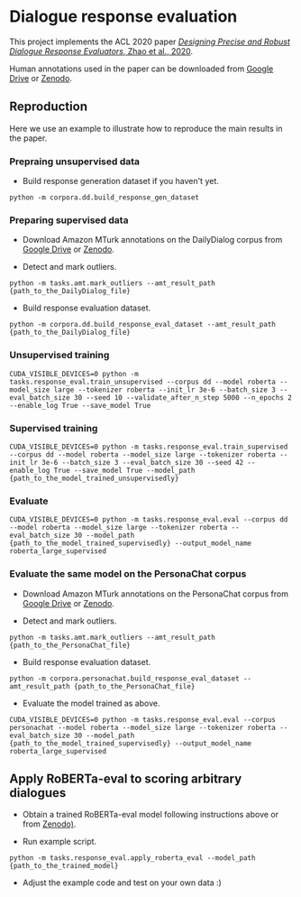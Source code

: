 # Dialogue response evaluation

This project implements the ACL 2020 paper [*Designing Precise and Robust Dialogue Response Evaluators*, Zhao et al., 2020](https://arxiv.org/abs/2004.04908).

Human annotations used in the paper can be downloaded from [Google Drive](https://drive.google.com/drive/folders/1Y0Gzvxas3lukmTBdAI6cVC4qJ5QM0LBt?usp=sharing) or [Zenodo](https://zenodo.org/record/3828180).

## Reproduction
Here we use an example to illustrate how to reproduce the main results in the paper.

### Prepraing unsupervised data
* Build response generation dataset if you haven't yet.
~~~
python -m corpora.dd.build_response_gen_dataset
~~~

### Preparing supervised data
* Download Amazon MTurk annotations on the DailyDialog corpus from [Google Drive](https://drive.google.com/drive/folders/1Y0Gzvxas3lukmTBdAI6cVC4qJ5QM0LBt?usp=sharing) or [Zenodo](https://zenodo.org/record/3828180).

* Detect and mark outliers.
~~~
python -m tasks.amt.mark_outliers --amt_result_path {path_to_the_DailyDialog_file}
~~~

* Build response evaluation dataset.
~~~
python -m corpora.dd.build_response_eval_dataset --amt_result_path {path_to_the_DailyDialog_file}
~~~

### Unsupervised training
~~~
CUDA_VISIBLE_DEVICES=0 python -m tasks.response_eval.train_unsupervised --corpus dd --model roberta --model_size large --tokenizer roberta --init_lr 3e-6 --batch_size 3 --eval_batch_size 30 --seed 10 --validate_after_n_step 5000 --n_epochs 2 --enable_log True --save_model True
~~~

### Supervised training
~~~
CUDA_VISIBLE_DEVICES=0 python -m tasks.response_eval.train_supervised --corpus dd --model roberta --model_size large --tokenizer roberta --init_lr 3e-6 --batch_size 3 --eval_batch_size 30 --seed 42 --enable_log True --save_model True --model_path {path_to_the_model_trained_unsupervisedly}
~~~

### Evaluate
~~~
CUDA_VISIBLE_DEVICES=0 python -m tasks.response_eval.eval --corpus dd --model roberta --model_size large --tokenizer roberta --eval_batch_size 30 --model_path {path_to_the_model_trained_supervisedly} --output_model_name roberta_large_supervised
~~~

### Evaluate the same model on the PersonaChat corpus
* Download Amazon MTurk annotations on the PersonaChat corpus from [Google Drive](https://drive.google.com/drive/folders/1Y0Gzvxas3lukmTBdAI6cVC4qJ5QM0LBt?usp=sharing) or [Zenodo](https://zenodo.org/record/3828180).

* Detect and mark outliers.
~~~
python -m tasks.amt.mark_outliers --amt_result_path {path_to_the_PersonaChat_file}
~~~

* Build response evaluation dataset.
~~~
python -m corpora.personachat.build_response_eval_dataset --amt_result_path {path_to_the_PersonaChat_file}
~~~

* Evaluate the model trained as above.
~~~
CUDA_VISIBLE_DEVICES=0 python -m tasks.response_eval.eval --corpus personachat --model roberta --model_size large --tokenizer roberta --eval_batch_size 30 --model_path {path_to_the_model_trained_supervisedly} --output_model_name roberta_large_supervised
~~~

## Apply RoBERTa-eval to scoring arbitrary dialogues
* Obtain a trained RoBERTa-eval model following instructions above or from [Zenodo)](https://zenodo.org/record/3828286).

* Run example script.
~~~
python -m tasks.response_eval.apply_roberta_eval --model_path {path_to_the_trained_model}
~~~

* Adjust the example code and test on your own data :)